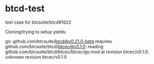 # btcd-test
test case for btcsuite/btcd#1622

Cloning/trying to setup yields:

go: github.com/btcsuite/btcd@v0.21.0-beta requires
        github.com/btcsuite/btcd/btcec@v0.1.0: reading github.com/btcsuite/btcd/btcec/btcec/go.mod at revision btcec/v0.1.0: unknown revision btcec/v0.1.0
